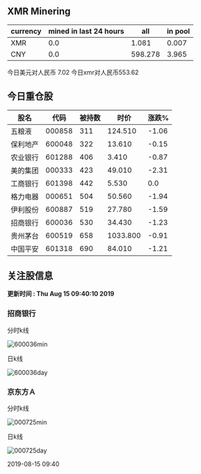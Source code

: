 ## XMR Minering

|currency|mined in last 24 hours|all|in pool|
|---|---|---|---|
|XMR|0.0|1.081|0.007|
|CNY|0.0|598.278|3.965|

今日美元对人民币 7.02	今日xmr对人民币553.62


## 今日重仓股 

|股名|代码|被持数|时价|涨跌%|
|---|---|---|---|---|
|五粮液|000858|311|124.510|-1.06|
|保利地产|600048|322|13.610|-0.15|
|农业银行|601288|406|3.410|-0.87|
|美的集团|000333|423|49.010|-2.31|
|工商银行|601398|442|5.530|0.0|
|格力电器|000651|504|50.560|-1.94|
|伊利股份|600887|519|27.780|-1.59|
|招商银行|600036|530|34.430|-1.23|
|贵州茅台|600519|658|1033.800|-0.91|
|中国平安|601318|690|84.010|-1.21|

## 关注股信息
**更新时间 : Thu Aug 15 09:40:10 2019**
### 招商银行 
分时k线

![600036min](http://image.sinajs.cn/newchart/min/n/sh600036.gif)

日k线

![600036day](http://image.sinajs.cn/newchart/daily/n/sh600036.gif)

### 京东方Ａ 
分时k线

![000725min](http://image.sinajs.cn/newchart/min/n/sz000725.gif)

日k线

![000725day](http://image.sinajs.cn/newchart/daily/n/sz000725.gif)

2019-08-15 09:40